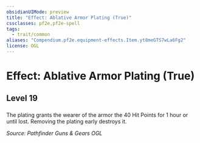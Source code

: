 ```yaml
---
obsidianUIMode: preview
title: "Effect: Ablative Armor Plating (True)"
cssclasses: pf2e,pf2e-spell
tags:
  - trait/common
aliases: "Compendium.pf2e.equipment-effects.Item.yt8meGTS7wLa6Fg2"
license: OGL
---
```

# Effect: Ablative Armor Plating (True)
## Level 19
### 






The plating grants the wearer of the armor the 40 Hit Points for 1 hour or until lost. Removing the plating early destroys it.

*Source: Pathfinder Guns & Gears*
*OGL*